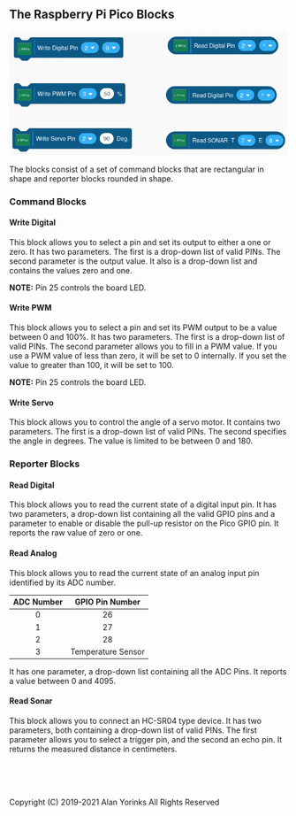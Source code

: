 ## The Raspberry Pi Pico Blocks


<img src="./images/rpi_pico_blocks.png" >

The blocks consist of a set of command blocks that are rectangular in
shape and reporter blocks rounded in shape.

### Command Blocks

#### Write Digital
This block allows you to select a pin and set its output to either a one
or zero. It has two parameters. The first is a drop-down list of valid
PINs. The second parameter is the output value.
It also is a drop-down list and contains the values zero and one.

**NOTE:** Pin 25 controls the board LED.

#### Write PWM
This block allows you to select a pin and set its PWM output to be a
value between 0 and 100%. It has two parameters. The first is a
drop-down list of valid PINs. The second parameter allows you to fill in
a PWM value. If you use a PWM value of less than zero, it will be set to
0 internally. If you set the value to greater than 100, it will be set
to 100.

**NOTE:** Pin 25 controls the board LED.

#### Write Servo
This block allows you to control the angle of a servo motor. It contains
two parameters. The first is a
drop-down list of valid PINs. The second specifies
the angle in degrees. The value is limited to be between 0 and 180.

### Reporter Blocks

#### Read Digital
This block allows you to read the current state of a digital input pin.
It has two parameters, a drop-down list containing all the valid GPIO pins
and a parameter
to enable or disable the pull-up resistor on the Pico GPIO pin. It
reports the raw value of zero or one.

#### Read Analog
This block allows you to read the current state of an analog input pin identified
by its ADC number.

| ADC Number |   GPIO Pin Number  |
|:----------:|:------------------:|
|      0     |         26         |
|      1     |         27         |
|      2     |         28         |
|      3     | Temperature Sensor |


It has one parameter, a drop-down list containing all the ADC Pins.
It reports a value between 0 and 4095. 

#### Read Sonar
This block allows you to connect an HC-SR04 type device. It has two
parameters, both containing a drop-down list of valid PINs. The
first parameter allows you to select a trigger pin, and the second an
echo pin. It returns the measured distance in centimeters.
 
 
 <br> <br> <br>


Copyright (C) 2019-2021 Alan Yorinks All Rights Reserved
